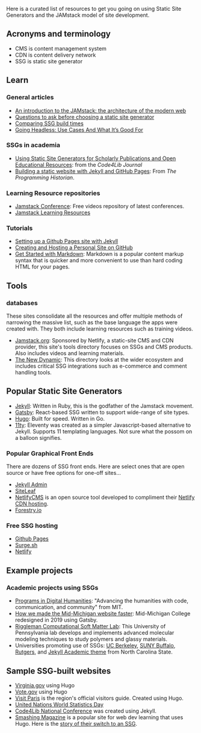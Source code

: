 Here is a curated list of resources to get you going on using Static Site Generators and the JAMstack model of site development.
## Acronyms and terminology

* CMS is content management system
* CDN is content delivery network
* SSG is static site generator

## Learn

### General articles

* [An introduction to the JAMstack: the architecture of the modern web](https://www.freecodecamp.org/news/an-introduction-to-the-jamstack-the-architecture-of-the-modern-web-c4a0d128d9ca/)
* [Questions to ask before choosing a static site generator](https://www.ample.co/blog/questions-to-ask-before-choosing-a-static-site-generator)
* [Comparing SSG build times](https://css-tricks.com/comparing-static-site-generator-build-times/)
* [Going Headless: Use Cases And What It’s Good For](https://www.smashingmagazine.com/2021/03/going-headless-use-cases/)

### SSGs in academia

* [Using Static Site Generators for Scholarly Publications and Open Educational Resources](https://journal.code4lib.org/articles/13861): from the *Code4Lib Journal*
* [Building a static website with Jekyll and GitHub Pages](https://programminghistorian.org/en/lessons/building-static-sites-with-jekyll-github-pages): From *The Programming Historian*.

### Learning Resource repositories

* [Jamstack Conference](https://jamstackconf.com/): Free videos repository of latest conferences.
* [Jamstack Learning Resources](https://jamstack.org/resources/)

### Tutorials

* [Setting up a Github Pages site with Jekyll](https://docs.github.com/en/pages/setting-up-a-github-pages-site-with-jekyll)
* [Creating and Hosting a Personal Site on GitHub](http://jmcglone.com/guides/github-pages/)
* [Get Started with Markdown](https://www.markdownguide.org/getting-started/): Markdown is a popular content markup syntax that is quicker and more convenient to use than hard coding HTML for your pages.

## Tools

### databases

These sites consolidate all the resources and offer multiple methods of narrowing the massive list, such as the base language the apps were created with. They both include learning resources such as training videos.

* [Jamstack.org](https://jamstack.org/): Sponsored by Netlify, a static-site CMS and CDN provider, this site's tools directory focuses on SSGs and CMS products. Also includes videos and learning materials.
* [The New Dynamic](https://www.tnd.dev/): This directory looks at the wider ecosystem and includes critical SSG integrations such as e-commerce and comment handling tools.

## Popular Static Site Generators

* [Jekyll](https://jekyllrb.com/): Written in Ruby, this is the godfather of the Jamstack movement.
* [Gatsby](https://www.gatsbyjs.com/): React-based SSG written to support wide-range of site types.
* [Hugo](https://gohugo.io/): Built for speed. Written in Go.
* [11ty](https://www.11ty.dev/): Eleventy was created as a simpler Javascript-based alternative to Jekyll. Supports 11 templating languages. Not sure what the possom on a balloon signifies.

### Popular Graphical Front Ends

There are dozens of SSG front ends. Here are select ones that are open source or have free options for one-off sites...

* [Jekyll Admin](https://jekyll.github.io/jekyll-admin/)
* [SiteLeaf](https://www.siteleaf.com/)
* [NetlifyCMS](https://www.netlifycms.org/) is an open source tool developed to compliment their [Netlify CDN hosting](https://www.netlify.com/).
* [Forestry.io]()

### Free SSG hosting

* [Github Pages](https://pages.github.com/)
* [Surge.sh](https://surge.sh/)
* [Netlify](https://netlify.com)

## Example projects

### Academic projects using SSGs

* [Programs in Digital Humanities](https://digitalhumanities.mit.edu/): "Advancing the humanities with code, communication, and community" from MIT.
* [How we made the Mid-Michigan website faster](https://www.midmich.edu/community/about-mmcc/college-governance/board-trustees/midmonth/midmonth-2019/midmonth-march-2019/how-we-made-mid-web-site-front-page-faster): Mid-Michigan College redesigned in 2019 using Gatsby.
* [Riggleman Computational Soft Matter Lab](http://rrgroup.seas.upenn.edu/): This University of Pennsylvania lab develops and implements advanced molecular modeling techniques to study polymers and glassy materials.
* Universities promoting use of SSGs: [UC Berkeley](https://www.ocf.berkeley.edu/docs/services/web/jekyll/), [SUNY Buffalo](https://research.lib.buffalo.edu/dh/share), [Rutgers](https://dh.rutgers.edu/event/hugo-websites-1/), and [Jekyll Academic theme](https://ncsu-libraries.github.io/jekyll-academic-docs/) from North Carolina State.

## Sample SSG-built websites

* [Virginia.gov](https://www.virginia.gov/) using Hugo
* [Vote.gov](https://vote.gov/) using Hugo
* [Visit Paris](https://www.visitparisregion.com/en) is the region's official visitors guide. Created using Hugo.
* [United Nations World Statistics Day](https://worldstatisticsday.org/)
* [Code4Lib National Conference](https://2021.code4lib.org/) was created using Jekyll.
* [Smashing Magazine](https://www.smashingmagazine.com/) is a popular site for web dev learning that uses Hugo. Here is the [story of their switch to an SSG](https://www.smashingmagazine.com/2017/03/a-little-surprise-is-waiting-for-you-here/).
